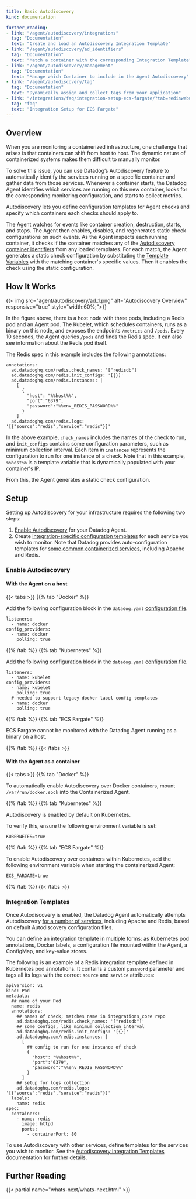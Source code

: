 ```yaml
---
title: Basic Autodiscovery
kind: documentation

further_reading:
- link: "/agent/autodiscovery/integrations"
  tag: "Documentation"
  text: "Create and load an Autodiscovery Integration Template"
- link: "/agent/autodiscovery/ad_identifiers"
  tag: "Documentation"
  text: "Match a container with the corresponding Integration Template"
- link: "/agent/autodiscovery/management"
  tag: "Documentation"
  text: "Manage which Container to include in the Agent Autodiscovery"
- link: "/agent/autodiscovery/tag"
  tag: "Documentation"
  text: "Dynamically assign and collect tags from your application"
- link: "/integrations/faq/integration-setup-ecs-fargate/?tab=rediswebui"
  tag: "faq"
  text: "Integration Setup for ECS Fargate"
---
```


## Overview

When you are monitoring a containerized infrastructure, one challenge that arises is that containers can shift from host to host. The dynamic nature of containerized systems makes them difficult to manually monitor.

To solve this issue, you can use Datadog’s Autodiscovery feature to automatically identify the services running on a specific container and gather data from those services. Whenever a container starts, the Datadog Agent identifies which services are running on this new container, looks for the corresponding monitoring configuration, and starts to collect metrics.

Autodiscovery lets you define configuration templates for Agent checks and specify which containers each checks should apply to. 

The Agent watches for events like container creation, destruction, starts, and stops. The Agent then enables, disables, and regenerates static check configurations on such events. As the Agent inspects each running container, it checks if the container matches any of the [Autodiscovery container identifiers][1] from any loaded templates. For each match, the Agent generates a static check configuration by substituting the [Template Variables][2] with the matching container's specific values. Then it enables the check using the static configuration.

## How It Works

{{< img src="agent/autodiscovery/ad_1.png" alt="Autodiscovery Overview" responsive="true" style="width:60%;">}}

In the figure above, there is a host node with three pods, including a Redis pod and an Agent pod. The Kubelet, which schedules containers, runs as a binary on this node, and exposes the endpoints `/metrics` and `/pods`. Every 10 seconds, the Agent queries `/pods` and finds the Redis spec. It can also see information about the Redis pod itself.

The Redis spec in this example includes the following annotations:

```
annotations:
  ad.datadoghq.com/redis.check_names: '["redisdb"]'
  ad.datadoghq.com/redis.init_configs: '[{}]'
  ad.datadoghq.com/redis.instances: |
    [
      {
        "host": "%%host%%",
        "port":"6379",
        "password":"%%env_REDIS_PASSWORD%%"
      }
    ]
  ad.datadoghq.com/redis.logs: '[{"source":"redis","service":"redis"}]'
```

In the above example, `check_names` includes the names of the check to run, and `init_configs` contains some configuration parameters, such as minimum collection interval. Each item in `instances` represents the configuration to run for one instance of a check. Note that in this example, `%%host%%` is a template variable that is dynamically populated with your container's IP.

From this, the Agent generates a static check configuration.

## Setup

Setting up Autodiscovery for your infrastructure requires the following two steps:

1. [Enable Autodiscovery](#enable-autodiscovery) for your Datadog Agent.
2. Create [integration-specific configuration templates](#integration-templates) for each service you wish to monitor. Note that Datadog provides auto-configuration templates for [some common containerized services][3], including Apache and Redis.

### Enable Autodiscovery 

#### With the Agent on a host

{{< tabs >}}
{{% tab "Docker" %}}

Add the following configuration block in the `datadog.yaml` [configuration file][1]. 

```
listeners:
  - name: docker
config_providers:
  - name: docker
    polling: true
```


[1]: /agent/guide/agent-configuration-files/?tab=agentv6#agent-main-configuration-file
{{% /tab %}}
{{% tab "Kubernetes" %}}

Add the following configuration block in the `datadog.yaml` [configuration file][1]. 

```
listeners:
  - name: kubelet
config_providers:
  - name: kubelet
    polling: true
  # needed to support legacy docker label config templates
  - name: docker
    polling: true
```


[1]: /agent/guide/agent-configuration-files/?tab=agentv6#agent-main-configuration-file
{{% /tab %}}
{{% tab "ECS Fargate" %}}

ECS Fargate cannot be monitored with the Datadog Agent running as a binary on a host. 

{{% /tab %}}
{{< /tabs >}}

#### With the Agent as a container

{{< tabs >}}
{{% tab "Docker" %}}

To automatically enable Autodiscovery over Docker containers, mount `/var/run/docker.sock` into the Containerized Agent.

{{% /tab %}}
{{% tab "Kubernetes" %}}

Autodiscovery is enabled by default on Kubernetes.

To verify this, ensure the following environment variable is set:

```
KUBERNETES=true
```

{{% /tab %}}
{{% tab "ECS Fargate" %}}

To enable Autodiscovery over containers within Kubernetes, add the following environment variable when starting the containerized Agent:

```
ECS_FARGATE=true
```

{{% /tab %}}
{{< /tabs >}}

### Integration Templates

Once Autodiscovery is enabled, the Datadog Agent automatically attempts Autodiscovery [for a number of services][3], including Apache and Redis, based on default Autodiscovery configuration files.

You can define an integration template in multiple forms: as Kubernetes pod annotations, Docker labels, a configuration file mounted within the Agent, a ConfigMap, and key-value stores.

The following is an example of a Redis integration template defined in Kubernetes pod annotations. It contains a custom `password` parameter and tags all its logs with the correct `source` and `service` attributes:

```
apiVersion: v1
kind: Pod
metadata:
  ## name of your Pod
  name: redis
  annotations:
    ## names of check; matches name in integrations_core repo
    ad.datadoghq.com/redis.check_names: '["redisdb"]'
    ## some configs, like minimum collection interval
    ad.datadoghq.com/redis.init_configs: '[{}]'
    ad.datadoghq.com/redis.instances: |
      [
        ## config to run for one instance of check
        {
          "host": "%%host%%",
          "port":"6379",
          "password":"%%env_REDIS_PASSWORD%%"
        }
      ]
    ## setup for logs collection
    ad.datadoghq.com/redis.logs: '[{"source":"redis","service":"redis"}]'
  labels:
    name: redis
spec:
  containers:
    - name: redis
      image: httpd
      ports:
        - containerPort: 80
```

To use Autodiscovery with other services, define templates for the services you wish to monitor. See the [Autodiscovery Integration Templates][4] documentation for further details.



## Further Reading

{{< partial name="whats-next/whats-next.html" >}}


[1]: /agent/autodiscovery/ad_identifiers
[2]: /agent/autodiscovery/template_variables
[3]: /agent/autodiscovery/auto_conf
[4]: /agent/autodiscovery/integrations/?tab=kubernetes
